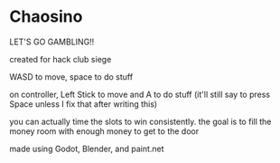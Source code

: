 # Chaosino

LET'S GO GAMBLING!!

created for hack club siege

WASD to move, space to do stuff

on controller, Left Stick to move and A to do stuff (it'll still say to press Space unless I fix that after writing this)

you can actually time the slots to win consistently. the goal is to fill the money room with enough money to get to the door

made using Godot, Blender, and paint.net
